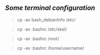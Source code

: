## **_Some terminal configuration_**

> cp -av bash_debianInfo /etc/


> cp -av .bashrc /etc/skel/

> cp -av .bashrc /root/

> cp -av .bashrc /home/username/
